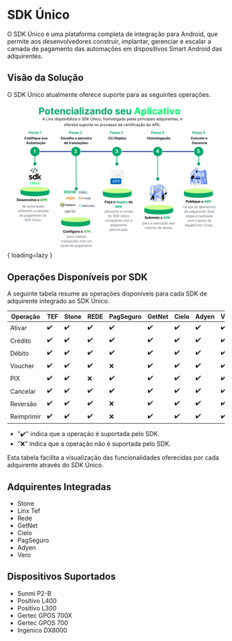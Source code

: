 # SDK Único

O SDK Único é uma plataforma completa de integração para Android, que permite aos desenvolvedores construir, implantar, gerenciar e escalar a camada de pagamento das automações em dispositivos Smart Android das adquirentes.
## Visão da Solução

O SDK Único atualmente oferece suporte para as seguintes operações.

![Visão da Solução](../assets/images/visao-solucao.png){ loading=lazy }


  [Visão da Solução]: assets/images/visao-solucao.png
  

## Operações Disponíveis por SDK

A seguinte tabela resume as operações disponíveis para cada SDK de adquirente integrado ao SDK Único.

| Operação   |TEF|Stone|REDE|PagSeguro| GetNet | Cielo | Adyen | Vero |
|------------|----|---|------|--|---|----|-----|----|
| Ativar     | ✔️ | ✔️ | ✔️ | ✔️ | ✔️ | ✔️ | ✔️  | ✔️ |  
| Crédito    | ✔️ | ✔️ | ✔️ | ✔️ | ✔️ | ✔️  | ✔️  | ✔️ |
| Débito     | ✔️ | ✔️ | ✔️ | ✔️ | ✔️ | ✔️ | ✔️  | ✔️ |
| Voucher    | ✔️ | ✔️ | ✔️ | ❌ | ✔️ | ✔️ | ✔️  | ✔️ |
| PIX        | ✔️ | ✔️ | ❌ | ✔️ | ✔️ | ✔️ | ✔️  | ✔️ |
| Cancelar   | ✔️ | ✔️ | ✔️ | ✔️ | ✔️ | ✔️ | ✔️  | ✔️ |
| Reversão   | ✔️ | ✔️ | ✔️ | ❌ | ✔️ | ✔️ | ✔️  | ✔️ |
| Reimprimir | ✔️ | ✔️ | ✔️ | ❌ | ✔️ | ✔️ | ✔️  | ✔️ |

- "✔️" indica que a operação é suportada pelo SDK.
- "❌" indica que a operação não é suportada pelo SDK.

Esta tabela facilita a visualização das funcionalidades oferecidas por cada adquirente através do SDK Único.

[Visão da Solução]: assets/images/visao-solucao.png


## Adquirentes Integradas

- Stone
- Linx Tef
- Rede
- GetNet
- Cielo
- PagSeguro
- Adyen
- Vero


## Dispositivos Suportados

- Sunmi P2-B
- Positivo L400
- Positivo L300
- Gertec GPOS 700X
- Gertec GPOS 700
- Ingenico DX8000
